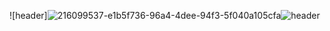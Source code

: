 
![header]![216099537-e1b5f736-96a4-4dee-94f3-5f040a105cfa](https://user-images.githubusercontent.com/112850163/220835192-875b639d-1c57-4f51-8659-430c705351b2.gif)![header](https://capsule-render.vercel.app/api?type=transparent&text=Hello!&fontColor=ffffff&fontSize=40&fontAlign=30&f)

<!--
**Undong00/Undong00** is a ✨ _special_ ✨ repository because its `README.md` (this file) appears on your GitHub profile.

Here are some ideas to get you started:

- 🔭 I’m currently working on ...
- 🌱 I’m currently learning ...
- 👯 I’m looking to collaborate on ...
- 🤔 I’m looking for help with ...
- 💬 Ask me about ...
- 📫 How to reach me: ...
- 😄 Pronouns: ...
- ⚡ Fun fact: ...
-->
